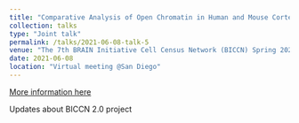 ```yaml
---
title: "Comparative Analysis of Open Chromatin in Human and Mouse Cortex"
collection: talks
type: "Joint talk"
permalink: /talks/2021-06-08-talk-5
venue: "The 7th BRAIN Initiative Cell Census Network (BICCN) Spring 2021 Virtual Meeting"
date: 2021-06-08
location: "Virtual meeting @San Diego"
---
```


[More information here](https://alleninstitute.org/what-we-do/brain-science/events-training/biccn-spring-2021-virtual-meeting/)

Updates about BICCN 2.0 project
